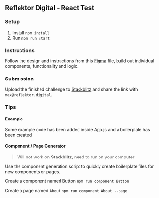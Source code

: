 ## Reflektor Digital - React Test

### Setup

1. Install `npm install`
2. Run `npm run start`

### Instructions 

Follow the design and instructions from this [Figma](https://www.figma.com/file/EfUe800rbxTSMmcpYrQZIW/Dev-Test-Filters?node-id=0%3A1) file, build out individual components, functionality and logic.

### Submission

Upload the finished challenge to [Stackblitz](https://stackblitz.com/) and share the link with `max@reflektor.digital`.

### Tips

#### Example

Some example code has been added inside App.js and a boilerplate has been created

#### Component / Page Generator
> Will not work on **Stackblitz**, need to run on your computer

Use the component generation script to quickly create boilerplate files for new components or pages.

Create a component named Button
`npm run component Button`

Create a page named `About`
`npm run component About --page`
